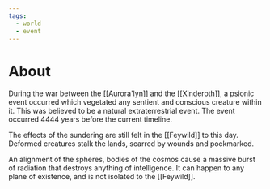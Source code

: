 ```yaml
---
tags:
  - world
  - event
---
```

# About
During the war between the [[Aurora'lyn]] and the [[Xinderoth]], a psionic event occurred which vegetated any sentient and conscious creature within it. This was believed to be a natural extraterrestrial event. The event occurred 4444 years before the current timeline.

The effects of the sundering are still felt in the [[Feywild]] to this day. Deformed creatures stalk the lands, scarred by wounds and pockmarked.

An alignment of the spheres, bodies of the cosmos cause a massive burst of radiation that destroys anything of intelligence. It can happen to any plane of existence, and is not isolated to the [[Feywild]].